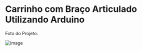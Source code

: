 # Carrinho com Braço Articulado Utilizando Arduino

Foto do Projeto:


![image](https://github.com/liane-heidemann/GarraRobotica_Arduino/assets/54177181/e32f7304-a685-4532-86fa-34245f2e05ef)
